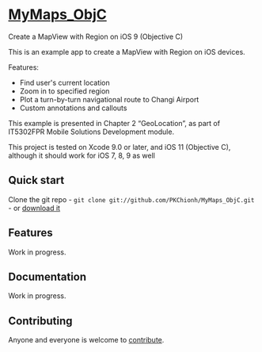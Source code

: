 # [MyMaps_ObjC](https://github.com/PKChionh/MyMaps_ObjC)
Create a MapView with Region on iOS 9 (Objective C)

This is an example app to create a MapView with Region on iOS devices.

Features:
- Find user's current location
- Zoom in to specified region
- Plot a turn-by-turn navigational route to Changi Airport
- Custom annotations and callouts

This example is presented in Chapter 2 “GeoLocation”, as part of IT5302FPR Mobile Solutions Development module. 

This project is tested on Xcode 9.0 or later, and iOS 11 (Objective C), although it should work for iOS 7, 8, 9 as well 

## Quick start

Clone the git repo - `git clone git://github.com/PKChionh/MyMaps_ObjC.git` -
or [download it](https://github.com/PKChionh/MyMaps_ObjC/zipball/master)

## Features

Work in progress.

## Documentation

Work in progress.


## Contributing

Anyone and everyone is welcome to [contribute](/PKChionh/MyMaps_ObjC/blob/master/doc/contribute.md).

